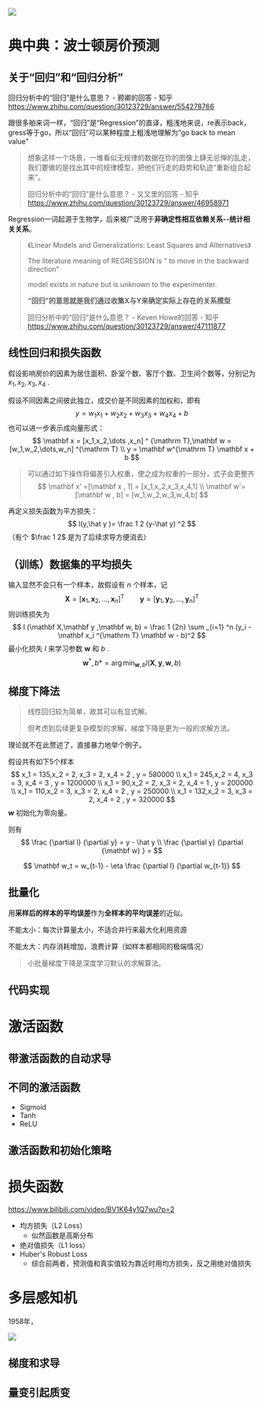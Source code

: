 

![](C:/Users/Five/Desktop/note/img/letmeseesee.jpg)



# 典中典：波士顿房价预测

## 关于“回归”和“回归分析”

回归分析中的“回归”是什么意思？ - 颢卿的回答 - 知乎 https://www.zhihu.com/question/30123729/answer/554278766



跟很多舶来词一样，“回归”是“Regression”的直译，粗浅地来说，re表示back，gress等于go，所以“回归”可以某种程度上粗浅地理解为“go back to mean value”

> 想象这样一个场景，一堆看似无规律的数据在你的图像上肆无忌惮的乱走，我们要做的是找出其中的规律模型，把他们行走的趋势和轨迹“重新组合起来”。
>
> 回归分析中的“回归”是什么意思？ - 又又里的回答 - 知乎 https://www.zhihu.com/question/30123729/answer/46958971



Regression一词起源于生物学，后来被广泛用于**非确定性相互依赖关系--统计相关关系**。



> 《Linear Models and Generalizations: Least Squares and Alternatives》
>
> The literature meaning of REGRESSION is " to move in the backward direction"
>
> model exists in nature but is unknown to the experimenter.
>
> **“回归”的意思就是我们通过收集X与Y来确定实际上存在的关系模型**
>
> 回归分析中的“回归”是什么意思？ - Keven Howe的回答 - 知乎 https://www.zhihu.com/question/30123729/answer/47111877

## 线性回归和损失函数

假设影响房价的因素为居住面积、卧室个数、客厅个数、卫生间个数等，分别记为 $x_1,x_2,x_3,x_4$ .

假设不同因素之间彼此独立，成交价是不同因素的加权和，即有
$$
y = w_1 x_1 + w_2 x_2 + w_3 x_3 + w_4 x_4 +b
$$
也可以进一步表示成向量形式：
$$
\mathbf x = [x_1,x_2,\dots ,x_n] ^ {\mathrm T},\mathbf w =[w_1,w_2,\dots,w_n] ^{\mathrm T} \\
y = \mathbf w^{\mathrm T} \mathbf x + b
$$

> 可以通过如下操作将偏差引入权重，使之成为权重的一部分，式子会更整齐
> $$
> \mathbf x' =[\mathbf x , 1] = [x_1,x_2,x_3,x_4,1] \\
> \mathbf w'= [\mathbf w , b] = [w_1,w_2,w_3,w_4,b]
> $$

再定义损失函数为平方损失：
$$
l(y,\hat y )= \frac 1 2 (y-\hat y) ^2
$$
（有个 $\frac 1 2$ 是为了后续求导方便消去）



## （训练）数据集的平均损失

输入显然不会只有一个样本，故假设有 $n$ 个样本，记
$$
\mathbf X = [\mathbf x_1, \mathbf x_2,\dots,\mathbf x_n] ^{\mathrm T}
\qquad 
\mathbf y = [\mathbf y_1,\mathbf y_2, \dots ,\mathbf y_n] ^{\mathrm T}
$$
则训练损失为
$$
l (\mathbf X,\mathbf y ,\mathbf w, b) = \frac 1 {2n} \sum _{i=1} ^n (y_i - \mathbf x_i ^{\mathrm T} \mathbf w - b)^2
$$
最小化损失 $l$ 来学习参数 $\mathbf w$ 和 $b$ .
$$
\mathbf w ^* ,b* = \arg \min _{\mathbf w,b} l (\mathbf X, \mathbf y,\mathbf w, b)
$$


## 梯度下降法

> 线性回归较为简单，故其可以有显式解。
>
> 但考虑到后续更复杂模型的求解，梯度下降是更为一般的求解方法。

理论就不在此赘述了，直接暴力地举个例子。

假设共有如下5个样本
$$
x_1 = 135,x_2 = 2, x_3 = 2, x_4 = 2 , y = 580000 \\
x_1 = 245,x_2 = 4, x_3 = 3, x_4 = 3 , y = 1200000 \\
x_1 = 90,x_2 = 2, x_3 = 2, x_4 = 1 , y = 200000 \\
x_1 = 110,x_2 = 3, x_3 = 2, x_4 = 2 , y = 250000 \\
x_1 = 132,x_2 = 3, x_3 = 2, x_4 = 2 , y = 320000
$$
$\mathbf w$ 初始化为零向量。

则有
$$
\frac {\partial l} {\partial y} = y - \hat y \\
\frac {\partial y} {\partial {\mathbf w} } = 
$$








$$
\mathbf w_t = w_{t-1} - \eta \frac {\partial l} {\partial w_{t-1}}
$$


## 批量化

用**采样后的样本的平均误差**作为**全样本的平均误差**的近似。



不能太小：每次计算量太小，不适合并行来最大化利用资源

不能太大：内存消耗增加，浪费计算（如样本都相同的极端情况）





> 小批量梯度下降是深度学习默认的求解算法。

## 代码实现





# 激活函数



## 带激活函数的自动求导









## 不同的激活函数

* Sigmoid
* Tanh
* ReLU



## 激活函数和初始化策略



# 损失函数

https://www.bilibili.com/video/BV1K64y1Q7wu?p=2

* 均方损失（L2 Loss）
  * 似然函数是高斯分布
* 绝对值损失（L1 loss）
* Huber's Robust Loss
  * 综合前两者，预测值和真实值较为靠近时用均方损失，反之用绝对值损失







# 多层感知机

1958年，

![](C:/Users/Five/Desktop/note/img/example_network.svg)

## 梯度和求导






## 量变引起质变
